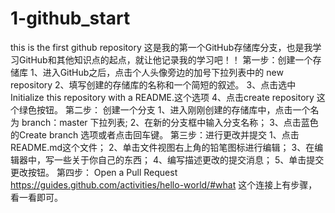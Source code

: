 # 1-github_start
this is the first github repository
这是我的第一个GitHub存储库分支，也是我学习GitHub和其他知识点的起点，就让他记录我的学习吧！！
第一步：创建一个存储库
  1、进入GitHub之后，点击个人头像旁边的加号下拉列表中的 new repository
  2、填写创建的存储库的名称和一个简短的叙述。
  3、点击选中 Initialize this repository with a README.这个选项
  4、点击create repository 这个绿色按钮。
第二步： 创建一个分支
  1、进入刚刚创建的存储库中，点击一个名为 branch：master 下拉列表;
  2、在新的分支框中输入分支名称；
  3、点击蓝色的Create branch 选项或者点击回车键。
第三步：进行更改并提交
  1、点击 README.md这个文件；
  2、单击文件视图右上角的铅笔图标进行编辑；
  3、在编辑器中，写一些关于你自己的东西；
  4、编写描述更改的提交消息；
  5、单击提交更改按钮。
第四步： Open a Pull Request
https://guides.github.com/activities/hello-world/#what  这个连接上有步骤，看一看即可。

